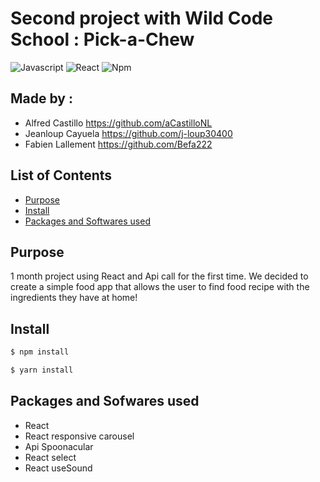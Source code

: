 # Second project with Wild Code School : Pick-a-Chew
![Javascript](https://aleen42.github.io/badges/src/javascript.svg)
![React](https://aleen42.github.io/badges/src/react.svg)
![Npm](https://aleen42.github.io/badges/src/npm.svg)

## Made by :
- Alfred Castillo https://github.com/aCastilloNL
- Jeanloup Cayuela https://github.com/j-loup30400
- Fabien Lallement https://github.com/Befa222

## List of Contents
- [Purpose](#purpose)
- [Install](#install)
- [Packages and Softwares used](#packages-and-softwares-used)

## Purpose
1 month project using React and Api call for the first time. We decided to create a simple food app that allows the user to find food recipe with the ingredients they have at home!

## Install
```bash
$ npm install

$ yarn install
```

## Packages and Sofwares used
- React
- React responsive carousel
- Api Spoonacular
- React select
- React useSound
